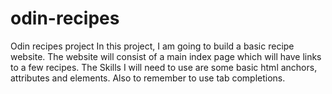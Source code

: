 # odin-recipes
Odin recipes project
 In this project, I am going to build a basic recipe website. The website will consist of a main index page which will have links to a few recipes. The Skills I will need to use are some basic html anchors, attributes and elements. Also to remember to use tab completions.
